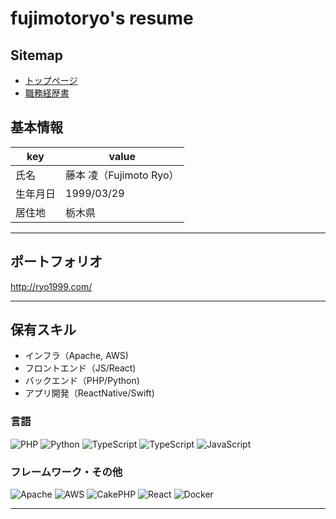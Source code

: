 # fujimotoryo's resume

## Sitemap

- [トップページ](https://ryofujimotox.github.io/resume/)  
- [職務経歴書](https://ryofujimotox.github.io/resume/work_history)  


## 基本情報

|key|value|
|---|---|
|氏名|藤本 凌（Fujimoto Ryo）|
|生年月日|1999/03/29|
|居住地|栃木県|

---

## ポートフォリオ

http://ryo1999.com/

---

## 保有スキル

- インフラ（Apache, AWS)
- フロントエンド（JS/React)
- バックエンド（PHP/Python)
- アプリ開発（ReactNative/Swift)

### 言語

<p>
<img alt="PHP" src="https://img.shields.io/badge/PHP-ccc.svg?logo=php&style=flat">
  <img alt="Python" src="https://img.shields.io/badge/-Python-3776AB?style=flat-square&logo=Python&logoColor=white" />



  <img alt="TypeScript" src="https://img.shields.io/badge/-TypeScript-007ACC?style=flat-square&logo=typescript&logoColor=white" />


  <img alt="TypeScript" src="https://img.shields.io/badge/-TypeScript-007ACC?style=flat-square&logo=typescript&logoColor=white" />
  <img alt="JavaScript" src="https://img.shields.io/badge/-JavaScript-F7DF1E?style=flat-square&logo=JavaScript&logoColor=white" />
</p>

### フレームワーク・その他

<p>
<img alt="Apache" src="https://img.shields.io/badge/-Apache-D22128.svg?logo=apache&style=flat">
<img alt="AWS" src="https://img.shields.io/badge/-Amazon%20AWS-232F3E.svg?logo=amazon-aws&style=flat">

<img alt="CakePHP" src="https://img.shields.io/badge/-CakePHP-D3DC43.svg?logo=cakephp&style=flat">

  <img alt="React" src="https://img.shields.io/badge/-React-45b8d8?style=flat-square&logo=react&logoColor=white" />

  <img alt="Docker" src="https://img.shields.io/badge/-Docker-46a2f1?style=flat-square&logo=docker&logoColor=white" />
</p>

---